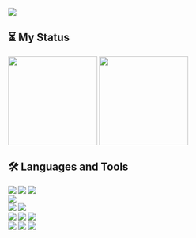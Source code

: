 <a href="https://github.com/DevWooHyeon"><img src="https://capsule-render.vercel.app/api?type=waving&height=230&color=gradient&section=header&text=Toy's%20GitHub&fontSize=80&animation=twinkling"/></a>

## ⏳ My Status
<a href="https://github.com/DevWooHyeon"><img align="center" style="height:180px" src="https://github-readme-stats.vercel.app/api?username=DevWooHyeon&show_icons=true&count_private=true&theme=nord"/></a>
<a href="https://github.com/DevWooHyeon"><img align="center" style="height:180px" src="https://github-readme-stats.vercel.app/api/top-langs/?username=DevWooHyeon&layout=compact&theme=nord"/></a>

## 🛠 Languages and Tools
<img src="https://img.shields.io/badge/Swift-F05138?style=square&logo=swift&logoColor=white"/> <img src="https://img.shields.io/badge/UIKit-40AEF0?style=square&logo=Swift&logoColor=white"/> <img src="https://img.shields.io/badge/SwiftUI-0066FF?style=square&logo=Swift&logoColor=white"/>   
<img src="https://img.shields.io/badge/Python-3776AB?style=square&logo=Python&logoColor=white"/>   
<img src="https://img.shields.io/badge/HTML5-E34F26?style=square&logo=HTML5&logoColor=white"/> <img src="https://img.shields.io/badge/CSS3-1572B6?style=square&logo=CSS3&logoColor=white"/>  
<img src="https://img.shields.io/badge/Git-F05032?style=square&logo=Git&logoColor=white"/> <img src="https://img.shields.io/badge/GitHub-181717?style=square&logo=GitHub&logoColor=white"/> <img src="https://img.shields.io/badge/Postman-FF6C37?style=square&logo=Postman&logoColor=white"/>  
<img src="https://img.shields.io/badge/Xcode-147EFB?style=square&logo=Xcode&logoColor=white"/> <img src="https://img.shields.io/badge/VisualStudioCode-007ACC?style=square&logo=visualstudiocode&logoColor=white"/> <img src="https://img.shields.io/badge/PyCharm-000000?style=square&logo=PyCharm&logoColor=white"/>
